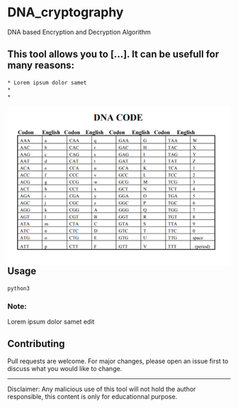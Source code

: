 # DNA_cryptography
DNA based Encryption and Decryption Algorithm

## This tool allows you to [...]. It can be usefull for many reasons:

    * Lorem ipsum dolor samet
    * 
    * 

<img src="https://raw.githubusercontent.com/Y0ung-DST/DNA_cryptography/main/dna_codes.png?token=AO23POF6KMWUSA7XI4XVYETAJZFYK"
     alt="DNA codes"
     style="float: left; margin-right: 10px;" />
## Usage

```
python3 
```

### Note:
Lorem ipsum dolor samet edit 

## Contributing
Pull requests are welcome. For major changes, please open an issue first to discuss what you would like to change.

----------------------------------------------------------------

Disclaimer: Any malicious use of this tool will not hold the author responsible, this content is only for educationnal purpose.
